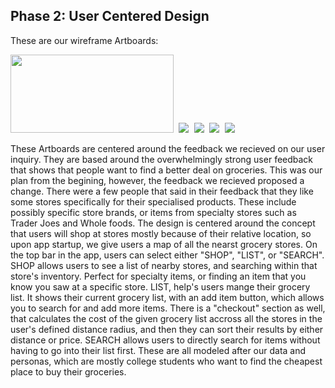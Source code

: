 ## Phase 2: User Centered Design

These are our wireframe Artboards:

<kbd>
  <img src="https://github.com/UsabilityEngineering/GroceryPals/blob/master/phase2/Deals%20List.png" height="125" width="261">
</kbd>
<kbd>
  <img src="https://github.com/UsabilityEngineering/GroceryPals/blob/master/phase2/MAP%20PAGE.png">
</kbd>
<kbd>
  <img src="https://github.com/UsabilityEngineering/GroceryPals/blob/master/phase2/SHOPPER.png">
</kbd>
<kbd>
  <img src="https://github.com/UsabilityEngineering/GroceryPals/blob/master/phase2/SHOPPING%20LIST.png">
</kbd>
<kbd>
  <img src="https://github.com/UsabilityEngineering/GroceryPals/blob/master/phase2/SPECIFIC%20STORE.png">
</kbd>


These Artboards are centered around the feedback we recieved on our user inquiry. They are based around the overwhelmingly strong user feedback that shows that people want to find a better deal on groceries. This was our plan from the begining, however, the feedback we recieved proposed a change. There were a few people that said in their feedback that they like some stores specifically for their specialised products. These include possibly specific store brands, or items from specialty stores such as Trader Joes and Whole foods. The design is centered around the concept that users will shop at stores mostly because of their relative location, so upon app startup, we give users a map of all the nearst grocery stores. On the top bar in the app, users can select either "SHOP", "LIST", or "SEARCH". SHOP allows users to see a list of nearby stores, and searching within that store's inventory. Perfect for specialty items, or finding an item that you know you saw at a specific store. LIST, help's users mange their grocery list. It shows their current grocery list, with an add item button, which allows you to search for and add more items. There is a "checkout" section as well, that calculates the cost of the given grocery list accross all the stores in the user's defined distance radius, and then they can sort their results by either distance or price. SEARCH allows users to directly search for items without having to go into their list first. These are all modeled after our data and personas, which are mostly college students who want to find the cheapest place to buy their groceries.
